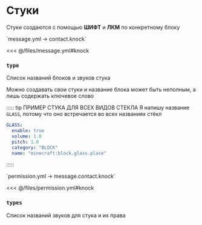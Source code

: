 # Стуки

Стуки создаются с помощью **ШИФТ** и **ЛКМ** по конкретному блоку

[//]: # (message.yml)
<!--@include: @/parts/words.md#setting-->
<!--@include: @/parts/words.md#path--> `message.yml → contact.knock`

<!--@include: @/parts/words.md#default-->
<<< @/files/message.yml#knock

<!--@include: @/parts/enable.md-->
<!--@include: @/parts/cooldown.md-->

### `type`

Список названий блоков и звуков стука

Можно создавать свои стуки и название блока может быть неполным, а лишь содержать ключевое слово

::::: tip ПРИМЕР СТУКА ДЛЯ ВСЕХ ВИДОВ СТЕКЛА
Я напишу название `GLASS`, потому что оно встречается во всех названиях стёкл

```yaml
GLASS:
  enable: true
  volume: 1.0
  pitch: 1.0
  category: "BLOCK"
  name: "minecraft:block.glass.place"
```
:::::

<!--@include: @/parts/sound.md-->

[//]: # (permission.yml)
<!--@include: @/parts/words.md#permission-->
<!--@include: @/parts/words.md#path--> `permission.yml → message.contact.knock`

<!--@include: @/parts/words.md#default-->
<<< @/files/permission.yml#knock

<!--@include: @/parts/permission/permissionTier3.md-->

### `types`

Список названий звуков для стука и их права

<!--@include: @/parts/permission/cooldown.md-->